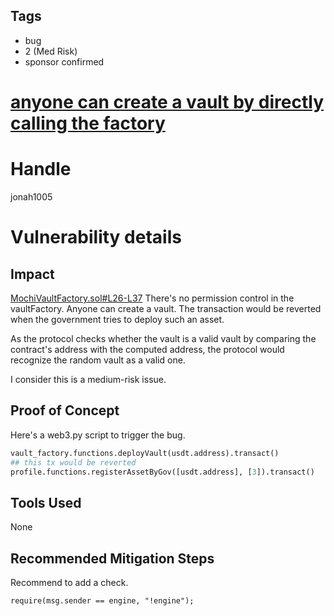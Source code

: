 ## Tags

- bug
- 2 (Med Risk)
- sponsor confirmed

# [anyone can create a vault by directly calling the factory](https://github.com/code-423n4/2021-10-mochi-findings/issues/80) 

# Handle

jonah1005


# Vulnerability details


## Impact
[MochiVaultFactory.sol#L26-L37](https://github.com/code-423n4/2021-10-mochi/blob/main/projects/mochi-core/contracts/vault/MochiVaultFactory.sol#L26-L37)
There's no permission control in the vaultFactory. Anyone can create a vault. The transaction would be reverted when the government tries to deploy such an asset.

As the protocol checks whether the vault is a valid vault by comparing the contract's address with the computed address, the protocol would recognize the random vault as a valid one. 


I consider this is a medium-risk issue.

## Proof of Concept

Here's a web3.py script to trigger the bug.
```py
vault_factory.functions.deployVault(usdt.address).transact()
## this tx would be reverted
profile.functions.registerAssetByGov([usdt.address], [3]).transact()
```

## Tools Used

None

## Recommended Mitigation Steps
Recommend to add a check.
```solidity
require(msg.sender == engine, "!engine");
```

